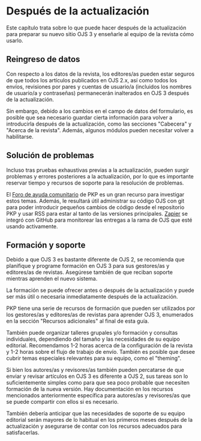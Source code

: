# Después de la actualización

Este capítulo trata sobre lo que puede hacer después de la actualización para preparar su nuevo sitio OJS 3 y enseñarle al equipo de la revista cómo usarlo.

## Reingreso de datos

Con respecto a los datos de la revista, los editores/as pueden estar seguros de que todos los artículos publicados en OJS 2.x, así como todos los envíos, revisiones por pares y cuentas de usuario/a (incluidos los nombres de usuario/a y contraseñas) permanecerán inalterados en OJS 3 después de la actualización.

Sin embargo, debido a los cambios en el campo de datos del formulario, es posible que sea necesario guardar cierta información para volver a introducirla después de la actualización, como las secciones "Cabecera" y "Acerca de la revista". Además, algunos módulos pueden necesitar volver a habilitarse.

## Solución de problemas

Incluso tras pruebas exhaustivas previas a la actualización, pueden surgir problemas y errores posteriores a la actualización, por lo que es importante reservar tiempo y recursos de soporte para la resolución de problemas.

El [Foro de ayuda comunitario](https://forum.pkp.sfu.ca/) de PKP es un gran recurso para investigar estos temas. Además, le resultará útil administrar su código OJS con git para poder introducir pequeños cambios de código desde el repositorio PKP y usar RSS para estar al tanto de las versiones principales. [Zapier](https://zapier.com/apps/github/integrations/email/11485/get-emails-with-new-github-commits) se integró con GitHub para monitorear las entregas a la rama de OJS que esté usando activamente.

## Formación y soporte

Debido a que OJS 3 es bastante diferente de OJS 2, se recomienda que planifique y programe formación en OJS 3 para sus gestores/as y editores/as de revistas. Asegúrese también de que reciban soporte mientras aprenden el nuevo sistema.

La formación se puede ofrecer antes o después de la actualización y puede ser más útil o necesaria inmediatamente después de la actualización.

PKP tiene una serie de recursos de formación que pueden ser utilizados por los gestores/as y editores/as de revistas para aprender OJS 3, enumerados en la sección "Recursos adicionales" al final de esta guía.

También puede organizar talleres grupales y/o formación y consultas individuales, dependiendo del tamaño y las necesidades de su equipo editorial. Recomendamos 1-2 horas acerca de la configuración de la revista y 1-2 horas sobre el flujo de trabajo de envío. También es posible que desee cubrir temas especiales relevantes para su equipo, como el "theming".

Si bien los autores/as y revisores/as también pueden percatarse de que enviar y revisar artículos en OJS 3 es diferente a OJS 2, sus tareas son lo suficientemente simples como para que sea poco probable que necesiten formación de la nueva versión. Hay documentación en los recursos mencionados anteriormente específica para autores/as y revisores/as que se puede compartir con ellos si es necesario.

También debería anticipar que las necesidades de soporte de su equipo editorial serán mayores de lo habitual en los primeros meses después de la actualización y asegurarse de contar con los recursos adecuados para satisfacerlas.

